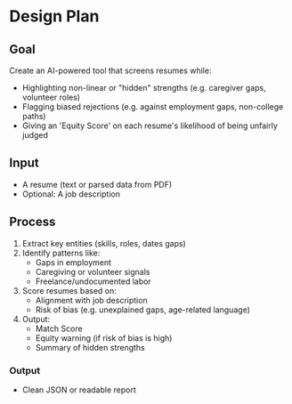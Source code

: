 # Design Plan 

## Goal 
Create an AI-powered tool that screens resumes while: 
- Highlighting non-linear or "hidden" strengths (e.g. caregiver gaps, volunteer roles)
- Flagging biased rejections (e.g. against employment gaps, non-college paths)
- Giving an 'Equity Score' on each resume's likelihood of being unfairly judged

## Input 
- A resume (text or parsed data from PDF)
- Optional: A job description

## Process 
1. Extract key entities (skills, roles, dates gaps)
2. Identify  patterns like:
   - Gaps in employment
   - Caregiving or volunteer signals
   - Freelance/undocumented labor
3. Score resumes based on:
   - Alignment with job description
   - Risk of bias (e.g. unexplained gaps, age-related language)
4. Output:
   - Match Score
   - Equity warning (if risk of bias is high)
   - Summary of hidden strengths

### Output 
- Clean JSON or readable report 
